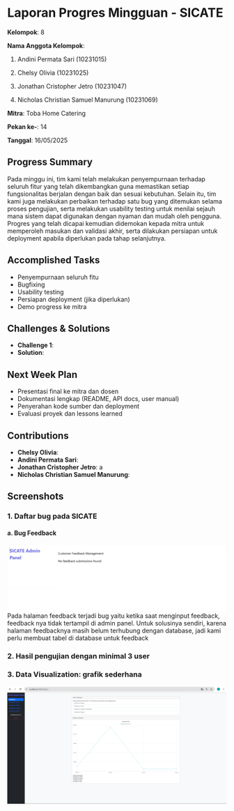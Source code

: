 # Laporan Progres Mingguan - SICATE
**Kelompok**: 8

**Nama Anggota Kelompok**: 
1. Andini Permata Sari (10231015)

2. Chelsy Olivia (10231025)

3. Jonathan Cristopher Jetro (10231047)

4. Nicholas Christian Samuel Manurung (10231069)

**Mitra**: Toba Home Catering

**Pekan ke-**: 14

**Tanggal**: 16/05/2025

## Progress Summary
Pada minggu ini, tim kami telah melakukan penyempurnaan terhadap seluruh fitur yang telah dikembangkan guna memastikan setiap fungsionalitas berjalan dengan baik dan sesuai kebutuhan. Selain itu, tim kami juga melakukan perbaikan terhadap satu bug yang ditemukan selama proses pengujian, serta melakukan usability testing untuk menilai sejauh mana sistem dapat digunakan dengan nyaman dan mudah oleh pengguna. Progres yang telah dicapai kemudian didemokan kepada mitra untuk memperoleh masukan dan validasi akhir, serta dilakukan persiapan untuk deployment apabila diperlukan pada tahap selanjutnya.


## Accomplished Tasks
- Penyempurnaan seluruh fitu
- Bugfixing
- Usability testing
- Persiapan deployment (jika diperlukan)
- Demo progress ke mitra

## Challenges & Solutions
- **Challenge 1**: 
- **Solution**: 


## Next Week Plan
- Presentasi final ke mitra dan dosen
- Dokumentasi lengkap (README, API docs, user manual)
- Penyerahan kode sumber dan deployment
- Evaluasi proyek dan lessons learned

## Contributions
- **Chelsy Olivia**: 
- **Andini Permata Sari**: 
- **Jonathan Cristopher Jetro**: a
- **Nicholas Christian Samuel Manurung**: 
  
## Screenshots 
### 1. Daftar bug pada SICATE
#### a. Bug Feedback
![alt text](<Bug feedback.jpg>)
Pada halaman feedback terjadi bug yaitu ketika saat menginput feedback, feedback nya tidak tertampil di admin panel. Untuk solusinya sendiri, karena halaman feedbacknya masih belum terhubung dengan database, jadi kami perlu membuat tabel di database untuk feedback

### 2. Hasil pengujian dengan minimal 3 user

### 3. Data Visualization: grafik sederhana
![alt text](dashboard.png)